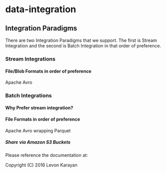 # data-integration

## Integration Paradigms

There are two Integration Paradigms that we support.   The first is Stream Integration and the second is Batch Integration in that order of preference.



### Stream Integrations

#### File/Blob Formats in order of preference

Apache Avro




### Batch Integrations

#### Why Prefer stream integration?

#### File Formats in order of preference

Apache Avro wrapping Parquet

##### Share via Amazon S3 Buckets

Please reference the documentation at:



Copyright (C) 2016 Levon Karayan
